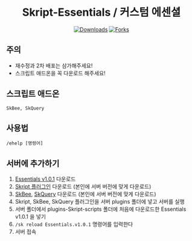 <div align="center">

# Skript-Essentials / 커스텀 에센셜

[![Downloads](https://img.shields.io/github/downloads/grape82/Skript-Essentials/total?label=Downloads)](https://github.com/grape82/Skript-Essentials/releases)
[![Forks](https://img.shields.io/github/forks/grape82/Skript-Essentials?label=forks)](https://github.com/grape82/Skript-Essentials/releases/forks)

</div>

## 주의
* 재수정과 2차 배포는 삼가해주세요!
* 스크립트 애드온을 꼭 다운로드 해주세요!
## 스크립트 애드온
```
SkBee, SkQuery
```

## 사용법
```
/ehelp [명령어]
```

## 서버에 추가하기
1. [Essentials v1.0.1](https://github.com/grape82/Skript-Essentials/releases/download/v1.0.1/Essentials.v1.0.1.sk) 다운로드
2. [Skript 플러그인](https://skunity.com/downloads) 다운로드 (본인에 서버 버전에 맞게 다운로드)
3. [SkBee](https://github.com/ShaneBeee/SkBee/releases), [SkQuery](https://github.com/SkQuery/SkQuery/releases)  다운로드 (본인에 서버 버전에 맞게 다운로드)
4. Skript, SkBee, SkQuery 플러그인을 서버 plugins 폴더에 넣고 서버를 실행
5. 서버 폴더에서 plugins-Skript-scripts 폴더에 처음에 다운로드한 Essentials v1.0.1 을 넣기
6. `/sk reload Essentials.v1.0.1` 명령어를 입력한다
7. 서버 접속
